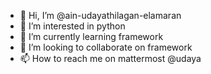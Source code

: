 - 👋 Hi, I’m @ain-udayathilagan-elamaran
- 👀 I’m interested in python
- 🌱 I’m currently learning framework 
- 💞️ I’m looking to collaborate on framework 
- 📫 How to reach me on mattermost @udaya 

<!---
ain-udayathilagan-elamaran/ain-udayathilagan-elamaran is a ✨ special ✨ repository because its `README.md` (this file) appears on your GitHub profile.
You can click the Preview link to take a look at your changes.
--->
